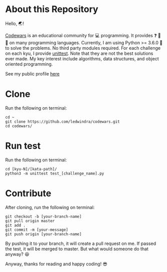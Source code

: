# About this Repository

Hello, :earth_asia:!

[Codewars](https://www.codewars.com/) is an educational community for :computer: programming. It provides :question: :pencil: :dart: on many programming languages. Currently, I am using Python >= 3.6.0 :snake: to solve the problems. No third party modules required. For each challenge on each kyu, I provide [unittest](https://docs.python.org/3/library/unittest.html). Note that they are not the best solutions ever made. My key interest include algorithms, data structures, and object oriented programming.

See my public profile [here](https://www.codewars.com/users/lukmanedwindra)

# Clone

Run the following on terminal:

```
cd ~
git clone https://github.com/ledwindra/codewars.git
cd codewars/
```

# Run test

Run the following on terminal:

```
cd [kyu-N]/[kata-path]/
python3 -m unittest test_[challenge_name].py
```

# Contribute

After cloning, run the following on terminal:

```
git checkout -b [your-branch-name]
git pull origin master
git add .
git commit -m [your-message]
git push origin [your-branch-name]
```

By pushing it to your branch, it will create a pull request on me. If passed the test, it will be merged to master. But what would someone do that anyway? :laughing: 

Anyway, thanks for reading and happy coding! :sunglasses:
